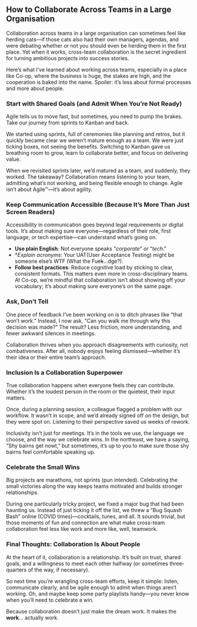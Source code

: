 ## How to Collaborate Across Teams in a Large Organisation
Collaboration across teams in a large organisation can sometimes feel like herding cats—if those cats also had their own managers, agendas, and were debating whether or not you should even be herding them in the first place. Yet when it works, cross-team collaboration is the secret ingredient for turning ambitious projects into success stories.

Here’s what I’ve learned about working across teams, especially in a place like Co-op, where the business is huge, the stakes are high, and the cooperation is baked into the name. Spoiler: it’s less about formal processes and more about people.
### Start with Shared Goals (and Admit When You’re Not Ready)
Agile tells us to move fast, but sometimes, you need to pump the brakes. Take our journey from sprints to Kanban and back.

We started using sprints, full of ceremonies like planning and retros, but it quickly became clear we weren’t mature enough as a team. We were just ticking boxes, not seeing the benefits. Switching to Kanban gave us breathing room to grow, learn to collaborate better, and focus on delivering value.

When we revisited sprints later, we’d matured as a team, and suddenly, they worked. The takeaway? Collaboration means listening to your team, admitting what’s not working, and being flexible enough to change. Agile isn’t about Agile™—it’s about agility.
### Keep Communication Accessible (Because It’s More Than Just Screen Readers)
Accessibility in communication goes beyond legal requirements or digital tools. It’s about making sure everyone—regardless of their role, first language, or tech expertise—can understand what’s going on.
* **Use plain English**: Not everyone speaks “*corporate*” or “*tech*.”
* **Explain acronyms*: Your UAT(User Acceptance Testing) might be someone else’s WTF (What the Fu~~ck~~...dge?).
* **Follow best practices**: Reduce cognitive load by sticking to clear, consistent formats.
This matters even more in cross-disciplinary teams. At Co-op, we’re mindful that collaboration isn’t about showing off your vocabulary; it’s about making sure everyone’s on the same page.
### Ask, Don’t Tell
One piece of feedback I’ve been working on is to ditch phrases like “that won’t work.” Instead, I now ask, “Can you walk me through why this decision was made?” The result? Less friction, more understanding, and fewer awkward silences in meetings.

Collaboration thrives when you approach disagreements with curiosity, not combativeness. After all, nobody enjoys feeling dismissed—whether it’s their idea or their entire team’s approach.
### Inclusion Is a Collaboration Superpower
True collaboration happens when everyone feels they can contribute. Whether it’s the loudest person in the room or the quietest, their input matters.

Once, during a planning session, a colleague flagged a problem with our workflow. It wasn’t in scope, and we’d already signed off on the design, but they were spot on. Listening to their perspective saved us weeks of rework.

Inclusivity isn’t just for meetings. It’s in the tools we use, the language we choose, and the way we celebrate wins. In the northeast, we have a saying, “Shy bairns get nowt,” but sometimes, it’s up to you to make sure those shy bairns feel comfortable speaking up.
### Celebrate the Small Wins
Big projects are marathons, not sprints (pun intended). Celebrating the small victories along the way keeps teams motivated and builds stronger relationships.

During one particularly tricky project, we fixed a major bug that had been haunting us. Instead of just ticking it off the list, we threw a “Bug Squash Bash” online (COVID times)—cocktails, tunes, and all. It sounds trivial, but those moments of fun and connection are what make cross-team collaboration feel less like work and more like, well, teamwork.
### Final Thoughts: Collaboration Is About People
At the heart of it, collaboration is a relationship. It’s built on trust, shared goals, and a willingness to meet each other halfway (or sometimes three-quarters of the way, if necessary).

So next time you’re wrangling cross-team efforts, keep it simple: listen, communicate clearly, and be agile enough to admit when things aren’t working. Oh, and maybe keep some party playlists handy—you never know when you’ll need to celebrate a win.

Because collaboration doesn’t just make the dream work. It makes the **work**... actually work.
